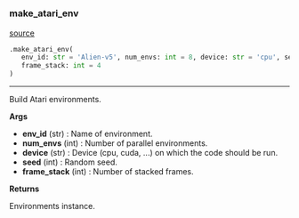 #


### make_atari_env
[source](https://github.com/RLE-Foundation/Hsuanwu/blob/main/hsuanwu/env/atari/__init__.py/#L12)
```python
.make_atari_env(
   env_id: str = 'Alien-v5', num_envs: int = 8, device: str = 'cpu', seed: int = 1,
   frame_stack: int = 4
)
```

---
Build Atari environments.


**Args**

* **env_id** (str) : Name of environment.
* **num_envs** (int) : Number of parallel environments.
* **device** (str) : Device (cpu, cuda, ...) on which the code should be run.
* **seed** (int) : Random seed.
* **frame_stack** (int) : Number of stacked frames.


**Returns**

Environments instance.
